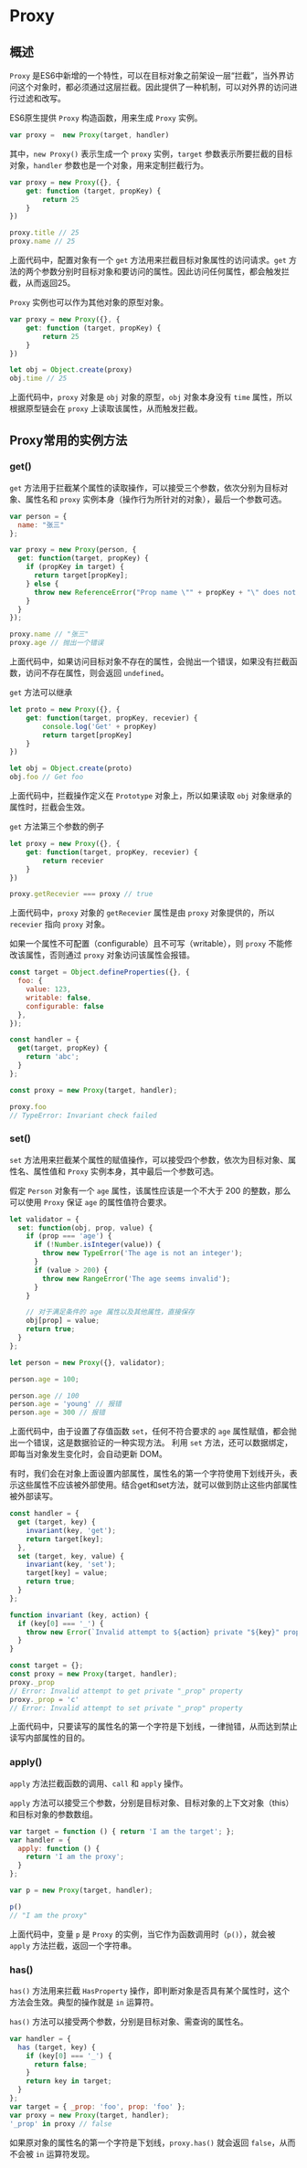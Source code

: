 # Proxy

## 概述

`Proxy` 是ES6中新增的一个特性，可以在目标对象之前架设一层“拦截”，当外界访问这个对象时，都必须通过这层拦截。因此提供了一种机制，可以对外界的访问进行过滤和改写。

ES6原生提供 `Proxy` 构造函数，用来生成 `Proxy` 实例。

```javascript
var proxy =  new Proxy(target, handler)
```
其中，`new Proxy()` 表示生成一个 `proxy` 实例，`target` 参数表示所要拦截的目标对象，`handler` 参数也是一个对象，用来定制拦截行为。

```javascript
var proxy = new Proxy({}, {
    get: function (target, propKey) {
        return 25
    }
})

proxy.title // 25
proxy.name // 25
```
上面代码中，配置对象有一个 `get` 方法用来拦截目标对象属性的访问请求。`get` 方法的两个参数分别时目标对象和要访问的属性。因此访问任何属性，都会触发拦截，从而返回25。

`Proxy` 实例也可以作为其他对象的原型对象。

```javascript
var proxy = new Proxy({}, {
    get: function (target, propKey) {
        return 25
    }
})

let obj = Object.create(proxy)
obj.time // 25
```
上面代码中，`proxy` 对象是 `obj` 对象的原型，`obj` 对象本身没有 `time` 属性，所以根据原型链会在 `proxy` 上读取该属性，从而触发拦截。

## Proxy常用的实例方法

### get()

`get` 方法用于拦截某个属性的读取操作，可以接受三个参数，依次分别为目标对象、属性名和 `proxy` 实例本身（操作行为所针对的对象），最后一个参数可选。

```javascript
var person = {
  name: "张三"
};

var proxy = new Proxy(person, {
  get: function(target, propKey) {
    if (propKey in target) {
      return target[propKey];
    } else {
      throw new ReferenceError("Prop name \"" + propKey + "\" does not exist.");
    }
  }
});

proxy.name // "张三"
proxy.age // 抛出一个错误
```
上面代码中，如果访问目标对象不存在的属性，会抛出一个错误，如果没有拦截函数，访问不存在属性，则会返回 `undefined`。

`get` 方法可以继承

```javascript
let proto = new Proxy({}, {
    get: function(target, propKey, recevier) {
        console.log('Get' + propKey)
        return target[propKey]
    }
})

let obj = Object.create(proto)
obj.foo // Get foo
```
上面代码中，拦截操作定义在 `Prototype` 对象上，所以如果读取 `obj` 对象继承的属性时，拦截会生效。

`get` 方法第三个参数的例子
```javascript
let proxy = new Proxy({}, {
    get: function(target, propKey, recevier) {
        return recevier
    }
})

proxy.getRecevier === proxy // true
```
上面代码中，`proxy` 对象的 `getRecevier` 属性是由 `proxy` 对象提供的，所以 `recevier` 指向 `proxy` 对象。

如果一个属性不可配置（configurable）且不可写（writable），则 `proxy` 不能修改该属性，否则通过 `proxy` 对象访问该属性会报错。

```javascript
const target = Object.defineProperties({}, {
  foo: {
    value: 123,
    writable: false,
    configurable: false
  },
});

const handler = {
  get(target, propKey) {
    return 'abc';
  }
};

const proxy = new Proxy(target, handler);

proxy.foo
// TypeError: Invariant check failed
```

### set()

`set` 方法用来拦截某个属性的赋值操作，可以接受四个参数，依次为目标对象、属性名、属性值和 `Proxy` 实例本身，其中最后一个参数可选。

假定 `Person` 对象有一个 `age` 属性，该属性应该是一个不大于 200 的整数，那么可以使用 `Proxy` 保证 `age` 的属性值符合要求。

```javascript
let validator = {
  set: function(obj, prop, value) {
    if (prop === 'age') {
      if (!Number.isInteger(value)) {
        throw new TypeError('The age is not an integer');
      }
      if (value > 200) {
        throw new RangeError('The age seems invalid');
      }
    }

    // 对于满足条件的 age 属性以及其他属性，直接保存
    obj[prop] = value;
    return true;
  }
};

let person = new Proxy({}, validator);

person.age = 100;

person.age // 100
person.age = 'young' // 报错
person.age = 300 // 报错
```
上面代码中，由于设置了存值函数 `set`，任何不符合要求的 `age` 属性赋值，都会抛出一个错误，这是数据验证的一种实现方法。
利用 `set` 方法，还可以数据绑定，即每当对象发生变化时，会自动更新 DOM。

有时，我们会在对象上面设置内部属性，属性名的第一个字符使用下划线开头，表示这些属性不应该被外部使用。结合get和set方法，就可以做到防止这些内部属性被外部读写。

```javascript
const handler = {
  get (target, key) {
    invariant(key, 'get');
    return target[key];
  },
  set (target, key, value) {
    invariant(key, 'set');
    target[key] = value;
    return true;
  }
};

function invariant (key, action) {
  if (key[0] === '_') {
    throw new Error(`Invalid attempt to ${action} private "${key}" property`);
  }
}

const target = {};
const proxy = new Proxy(target, handler);
proxy._prop
// Error: Invalid attempt to get private "_prop" property
proxy._prop = 'c'
// Error: Invalid attempt to set private "_prop" property
```
上面代码中，只要读写的属性名的第一个字符是下划线，一律抛错，从而达到禁止读写内部属性的目的。

### apply()

`apply` 方法拦截函数的调用、`call` 和 `apply` 操作。

`apply` 方法可以接受三个参数，分别是目标对象、目标对象的上下文对象（this）和目标对象的参数数组。

```javascript
var target = function () { return 'I am the target'; };
var handler = {
  apply: function () {
    return 'I am the proxy';
  }
};

var p = new Proxy(target, handler);

p()
// "I am the proxy"
```
上面代码中，变量 `p` 是 `Proxy` 的实例，当它作为函数调用时（`p()`），就会被 `apply` 方法拦截，返回一个字符串。

### has()

`has()` 方法用来拦截 `HasProperty` 操作，即判断对象是否具有某个属性时，这个方法会生效。典型的操作就是 `in` 运算符。

`has()` 方法可以接受两个参数，分别是目标对象、需查询的属性名。

```javascript
var handler = {
  has (target, key) {
    if (key[0] === '_') {
      return false;
    }
    return key in target;
  }
};
var target = { _prop: 'foo', prop: 'foo' };
var proxy = new Proxy(target, handler);
'_prop' in proxy // false
```
如果原对象的属性名的第一个字符是下划线，`proxy.has()` 就会返回 `false`，从而不会被 `in` 运算符发现。

